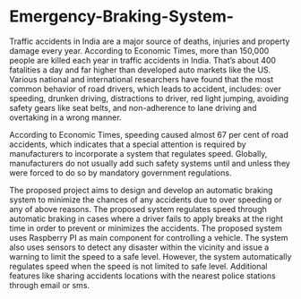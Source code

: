 # Emergency-Braking-System-


Traffic accidents in India are a major source of deaths, injuries and property damage
every year. According to Economic Times, more than 150,000 people are killed each
year in traffic accidents in India. That’s about 400 fatalities a day and far higher than
developed auto markets like the US. Various national and international researchers
have found that the most common behavior of road drivers, which leads to accident,
includes: over speeding, drunken driving, distractions to driver, red light jumping,
avoiding safety gears like seat belts, and non-adherence to lane driving and
overtaking in a wrong manner.


According to Economic Times, speeding caused almost 67 per cent of road
accidents, which indicates that a special attention is required by manufacturers to
incorporate a system that regulates speed. Globally, manufacturers do not usually
add such safety systems until and unless they were forced to do so by mandatory
government regulations.


The proposed project aims to design and develop an automatic braking system to
minimize the chances of any accidents due to over speeding or any of above
reasons. The proposed system regulates speed through automatic braking in cases
where a driver fails to apply breaks at the right time in order to prevent or minimizes
the accidents. The proposed system uses Raspberry PI as main component for
controlling a vehicle. The system also uses sensors to detect any disaster within the
vicinity and issue a warning to limit the speed to a safe level. However, the system
automatically regulates speed when the speed is not limited to safe level. Additional
features like sharing accidents locations with the nearest police stations through
email or sms.
